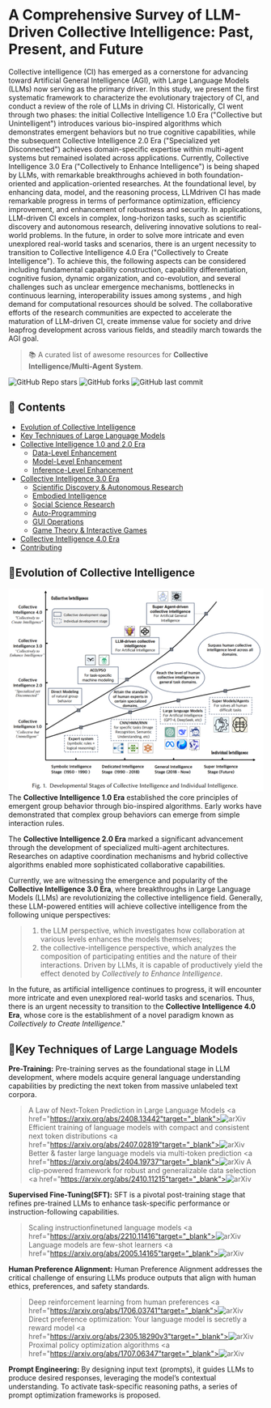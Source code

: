 # A Comprehensive Survey of LLM-Driven Collective Intelligence: Past, Present, and Future
Collective intelligence (CI) has emerged as a cornerstone for advancing toward Artificial General Intelligence (AGI), with Large Language Models (LLMs) now serving as the primary driver. In this study, we present the first systematic framework to characterize the evolutionary trajectory of CI, and conduct a review of the role of LLMs in driving CI. Historically, CI went through two phases: the initial Collective Intelligence 1.0 Era ("Collective but Unintelligent") introduces various bio-inspired algorithms which demonstrates emergent behaviors but no true cognitive capabilities, while the subsequent Collective Intelligence 2.0 Era ("Specialized yet Disconnected") achieves domain-specific expertise within multi-agent systems but remained isolated across applications. Currently, Collective Intelligence 3.0 Era ("Collectively to Enhance Intelligence") is being shaped by LLMs, with remarkable breakthroughs achieved in both foundation-oriented and application-oriented researches. At the foundational level, by enhancing data, model, and the reasoning process, LLMdriven CI has made remarkable progress in terms of performance optimization, efficiency improvement, and enhancement of robustness and security. In applications, LLM-driven CI excels in complex, long-horizon tasks, such as scientific discovery and autonomous research, delivering innovative solutions to real-world problems. In the future, in order to solve more intricate and even unexplored real-world tasks and scenarios, there is an urgent necessity to transition to Collective Intelligence 4.0 Era ("Collectively to Create Intelligence"). To achieve this, the following aspects can be considered including fundamental capability construction, capability differentiation, cognitive fusion, dynamic organization, and co-evolution, and several challenges such as unclear emergence mechanisms, bottlenecks in continuous learning, interoperability issues among systems , and high demand for computational resources should be solved. The collaborative efforts of the research communities are expected to accelerate the maturation of LLM-driven CI, create immense value for society and drive leapfrog development across various fields, and steadily march towards the AGI goal.

> 📚 A curated list of awesome resources for **Collective Intelligence/Multi-Agent System**.

![GitHub Repo stars](https://img.shields.io/github/stars/d-andelions/awesome-LLM-Driven-Collective-Intelligence?color=yellow&cacheSeconds=60)
![GitHub forks](https://img.shields.io/github/forks/d-andelions/awesome-LLM-Driven-Collective-Intelligence?color=lightblue)
![GitHub last commit](https://img.shields.io/github/last-commit/d-andelions/awesome-LLM-Driven-Collective-Intelligence?color=green)
<!-- <a href="https://arxiv.org/abs/2509.02350" target="_blank"><img src="https://img.shields.io/badge/arXiv-2509.02350-009688.svg" alt="arXiv" /></a> -->

## 📂 Contents
> 
- [Evolution of Collective Intelligence](#evolution-of-collective-intelligence)
- [Key Techniques of Large Language Models](#key-techniques-of-large-language-models)
- [Collective Intelligence 1.0 and 2.0 Era](#collective-intelligence-1.0-and-2.0-era)
  - [Data-Level Enhancement](#data-level-enhancement)
  - [Model-Level Enhancement](#model-level-enhancement)
  - [Inference-Level Enhancement](#inference-level-enhancement)
- [Collective Intelligence 3.0 Era](#application-oriented-ci)
  - [Scientific Discovery & Autonomous Research](#scientific-discovery)
  - [Embodied Intelligence](#embodied-intelligence)
  - [Social Science Research](#social-science-research)
  - [Auto-Programming](#auto-programming)
  - [GUI Operations](#gui-operations)
  - [Game Theory & Interactive Games](#game-theory--interactive-games)
- [Collective Intelligence 4.0 Era](#future-challenges)
- [Contributing](#contributing)

## 🧬Evolution of Collective Intelligence
![CI Framework](https://github.com/d-andelions/awesome-LLM-Driven-Collective-Intelligence/blob/main/figs/1.png)
The **Collective Intelligence 1.0 Era** established the core principles of emergent group behavior through bio-inspired algorithms. Early works have demonstrated that complex group behaviors can emerge from simple interaction rules.

The **Collective Intelligence 2.0 Era** marked a significant advancement through the development of specialized multi-agent architectures. Researches on adaptive coordination mechanisms and hybrid collective algorithms enabled more sophisticated collaborative capabilities.

Currently, we are witnessing the emergence and popularity of the **Collective Intelligence 3.0 Era**, where breakthroughs in Large Language Models (LLMs) are revolutionizing the collective intelligence field. Generally, these LLM-powered entities will achieve collective intelligence from the following unique perspectives: 
> 1. the LLM perspective, which investigates how collaboration at various levels enhances the models themselves; 
> 2. the collective-intelligence perspective, which analyzes the composition of participating entities and the nature of their interactions. Driven by LLMs, it is capable of productively yield the effect denoted by _Collectively to Enhance Intelligence_.

In the future, as artificial intelligence continues to progress, it will encounter more intricate and even unexplored real-world tasks and scenarios. Thus, there is an urgent necessity to transition to the **Collective Intelligence 4.0 Era**, whose core is the establishment of a novel paradigm known as _Collectively to Create Intelligence_."

## 📘Key Techniques of Large Language Models
**Pre-Training:** Pre-training serves as the foundational stage in LLM development, where models acquire general language understanding capabilities by predicting the next token from massive unlabeled text corpora.
> A Law of Next-Token Prediction in Large Language Models <a href="https://arxiv.org/abs/2408.13442"target="_blank"><img src="https://img.shields.io/badge/arXiv-2408.13442-009688.svg" alt="arXiv" /></a>
> Efficient training of language models with compact and consistent next token distributions <a href="https://arxiv.org/abs/2407.02819"target="_blank"><img src="https://img.shields.io/badge/arXiv-2407.02819-009688.svg" alt="arXiv" /></a>
> Better & faster large language models via multi-token prediction <a href="https://arxiv.org/abs/2404.19737"target="_blank"><img src="https://img.shields.io/badge/arXiv-2404.19737-009688.svg" alt="arXiv" /></a>
> A clip-powered framework for robust and generalizable data selection <a href="https://arxiv.org/abs/2410.11215"target="_blank"><img src="https://img.shields.io/badge/arXiv-2410.11215-009688.svg" alt="arXiv" /></a>

**Supervised Fine-Tuning(SFT):** SFT is a pivotal post-training stage that refines pre-trained LLMs to enhance task-specific performance or instruction-following capabilities.
> Scaling instructionfinetuned language models <a href="https://arxiv.org/abs/2210.11416"target="_blank"><img src="https://img.shields.io/badge/arXiv-2210.11416-009688.svg" alt="arXiv" /></a>
> Language models are few-shot learners <a href="https://arxiv.org/abs/2005.14165"target="_blank"><img src="https://img.shields.io/badge/arXiv-2005.14165-009688.svg" alt="arXiv" /></a>

**Human Preference Alignment:** Human Preference Alignment addresses the critical challenge of ensuring LLMs produce outputs that align with human ethics, preferences, and safety standards.
> Deep reinforcement learning from human preferences <a href="https://arxiv.org/abs/1706.03741"target="_blank"><img src="https://img.shields.io/badge/arXiv-1706.03741-009688.svg" alt="arXiv" /></a>
> Direct preference optimization: Your language model is secretly a reward model <a href="https://arxiv.org/abs/2305.18290v3"target="_blank"><img src="https://img.shields.io/badge/arXiv-2305.18290v3-009688.svg" alt="arXiv" /></a>
> Proximal policy optimization algorithms <a href="https://arxiv.org/abs/1707.06347"target="_blank"><img src="https://img.shields.io/badge/arXiv-1707.06347-009688.svg" alt="arXiv" /></a>

**Prompt Engineering:** By designing input text (prompts), it guides LLMs to produce desired responses, leveraging the model’s contextual understanding. To activate task-specific reasoning paths, a series of prompt optimization frameworks is proposed.
> 
